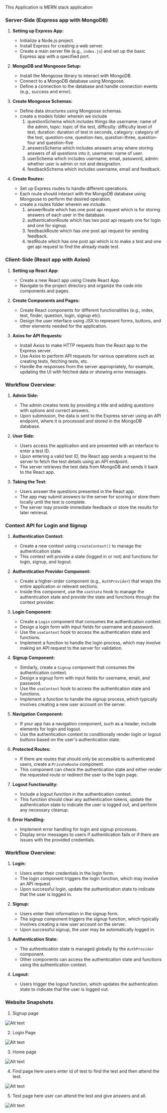 This Application is MERN stack application

### Server-Side (Express app with MongoDB)

1. **Setting up Express App:**
   - Initialize a Node.js project.
   - Install Express for creating a web server.
   - Create a main server file (e.g., `index.js`) and set up the basic Express app with a specified port.

2. **MongoDB and Mongoose Setup:**
   - Install the Mongoose library to interact with MongoDB.
   - Connect to a MongoDB database using Mongoose.
   - Define a connection to the database and handle connection events (e.g., success and error).

3. **Create Mongoose Schemas:**
   - Define data structures using Mongoose schemas.
   - create a models folder wherein we include
     1) questionSchema which includes things like username: name of the admin, topic: topic of the test, difficulty: difficulty level of test, duration: duration of test in seconds, category: category of the test, question-one, question-two, question-three, question-four and question-five
     2) answersSchema which includes answers array where storing answers of all questions into it, username: name of user.
     3) userSchema which includes username, email, password, admin: whether user is admin or not and designation.
     4) feedbackSchema which includes username, email and feedback.

4. **Create Routes:**
   - Set up Express routes to handle different operations.
   - Each route should interact with the MongoDB database using Mongoose to perform the desired operation.
   - create a routes folder wherein we include.
     1) answerRoute which has one post api request which is for storing answers of each user in the database.
     2) authenticationRoute which has two post api requets one for login and one for signup.
     3) feedbackRoute which has one post api request for sending feedback.
     4) testRoute which has one post api which is to make a test and one get api request to find the already made test.


### Client-Side (React app with Axios)

1. **Setting up React App:**
   - Create a new React app using Create React App.
   - Navigate to the project directory and organize the code into components and pages.

2. **Create Components and Pages:**
   - Create React components for different functionalities (e.g., index, test, finder, question, login, signup etc).
   - Design the user interface using JSX to represent forms, buttons, and other elements needed for the application.

3. **Axios for API Requests:**
   - Install Axios to make HTTP requests from the React app to the Express server.
   - Use Axios to perform API requests for various operations such as creating tests, fetching tests, etc.
   - Handle the responses from the server appropriately, for example, updating the UI with fetched data or showing error messages.


### Workflow Overview:

1. **Admin Side:**
   - The admin creates tests by providing a title and adding questions with options and correct answers.
   - Upon submission, the data is sent to the Express server using an API endpoint, where it is processed and stored in the MongoDB database.

2. **User Side:**
   - Users access the application and are presented with an interface to enter a test ID.
   - Upon entering a valid test ID, the React app sends a request to the server to fetch the test details using an API endpoint.
   - The server retrieves the test data from MongoDB and sends it back to the React app.

3. **Taking the Test:**
   - Users answer the questions presented in the React app.
   - The app may submit answers to the server for scoring or store them locally until the test is complete.
   - The server may provide immediate feedback or store the results for later retrieval.


### Context API for Login and Signup

1. **Authentication Context:**
   - Create a new context using `createContext()` to manage the authentication state.
   - This context will provide a state (logged in or not) and functions for login, signup, and logout.

2. **Authentication Provider Component:**
   - Create a higher-order component (e.g., `AuthProvider`) that wraps the entire application or relevant sections.
   - Inside this component, use the `useState` hook to manage the authentication state and provide the state and functions through the context provider.

3. **Login Component:**
   - Create a `Login` component that consumes the authentication context.
   - Design a login form with input fields for username and password.
   - Use the `useContext` hook to access the authentication state and functions.
   - Implement a function to handle the login process, which may involve making an API request to the server for validation.

4. **Signup Component:**
   - Similarly, create a `Signup` component that consumes the authentication context.
   - Design a signup form with input fields for username, email, and password.
   - Use the `useContext` hook to access the authentication state and functions.
   - Implement a function to handle the signup process, which typically involves creating a new user account on the server.

5. **Navigation Component:**
   - If your app has a navigation component, such as a header, include elements for login and logout.
   - Use the authentication context to conditionally render login or logout buttons based on the user's authentication state.

6. **Protected Routes:**
   - If there are routes that should only be accessible to authenticated users, create a `PrivateRoute` component.
   - This component can check the authentication state and either render the requested route or redirect the user to the login page.

7. **Logout Functionality:**
   - Include a logout function in the authentication context.
   - This function should clear any authentication tokens, update the authentication state to indicate the user is logged out, and perform any necessary cleanup.

8. **Error Handling:**
   - Implement error handling for login and signup processes.
   - Display error messages to users if authentication fails or if there are issues with the provided credentials.


### Workflow Overview:

1. **Login:**
   - Users enter their credentials in the login form.
   - The login component triggers the login function, which may involve an API request.
   - Upon successful login, update the authentication state to indicate that the user is logged in.

2. **Signup:**
   - Users enter their information in the signup form.
   - The signup component triggers the signup function, which typically involves creating a new user account on the server.
   - Upon successful signup, the user may be automatically logged in.

3. **Authentication State:**
   - The authentication state is managed globally by the `AuthProvider` component.
   - Other components can access the authentication state and functions using the authentication context.

4. **Logout:**
   - Users trigger the logout function, which updates the authentication state to indicate that the user is logged out.


### Website Snapshots

1) Signup page

![Alt text](./readme-images/signup.png)

2) Login Page

![Alt text](./readme-images/login.png)

3) Home page

![Alt text](./readme-images/home.png)

4) Find page here users enter id of test to find the test and then attend the test.

![Alt text](./readme-images/find.png)

5) Test page here user can attend the test and give answers and all.

![Alt text](./readme-images/test.png)